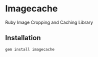 # Imagecache
Ruby Image Cropping and Caching Library

## Installation

```sh
gem install imagecache
```
